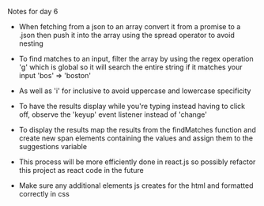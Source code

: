Notes for day 6 
* When fetching from a json to an array convert it from a promise to a .json then push it into 
the array using the spread operator to avoid nesting

* To find matches to an input, filter the array by using the regex operation 'g' which is global so it will search the entire string if it matches your input 'bos' => 'boston'

* As well as 'i' for inclusive to avoid uppercase and lowercase specificity 

* To have the results display while you're typing instead having to click off, observe 
the 'keyup' event listener instead of 'change' 

* To display the results map the results from the findMatches function and create new span 
elements containing the values and assign them to the suggestions variable 

* This process will be more efficiently done in react.js so possibly refactor this project as react code in the future 

* Make sure any additional elements js creates for the html and formatted correctly in css 
